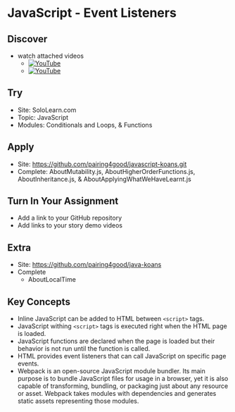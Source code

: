 # JavaScript - Event Listeners

## Discover
-  watch attached videos
	- [![YouTube](https://i.ytimg.com/vi/Mxu04RMBTcw/default.jpg)](https://www.youtube.com/watch?v=Hchx90m5Yes)
	- [![YouTube](https://i.ytimg.com/vi/nfmvexyoHXE/default.jpg)](https://www.youtube.com/watch?v=nfmvexyoHXE)
	
## Try
- Site: SoloLearn.com
- Topic: JavaScript
- Modules: Conditionals and Loops, & Functions

## Apply
- Site: https://github.com/pairing4good/javascript-koans.git
- Complete: AboutMutability.js, AboutHigherOrderFunctions.js, AboutInheritance.js, & AboutApplyingWhatWeHaveLearnt.js

## Turn In Your Assignment
- Add a link to your GitHub repository
- Add links to your story demo videos

## Extra
- Site: https://github.com/pairing4good/java-koans
- Complete
  - AboutLocalTime

## Key Concepts
- Inline JavaScript can be added to HTML between `<script>` tags.
- JavaScript withing `<script>` tags is executed right when the HTML page is loaded.
- JavaScript functions are declared when the page is loaded but their behavior is not run until the function is called.
- HTML provides event listeners that can call JavaScript on specific page events.
- Webpack is an open-source JavaScript module bundler. Its main purpose is to bundle JavaScript files for usage in a browser, yet it is also capable of transforming, bundling, or packaging just about any resource or asset. Webpack takes modules with dependencies and generates static assets representing those modules.
